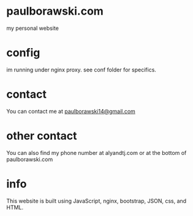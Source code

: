 # paulborawski.com

my personal website

# config
im running under nginx proxy. see conf folder for specifics.

# contact
You can contact me at paulborawski14@gmail.com

# other contact
You can also find my phone number at alyandtj.com or at the bottom of paulborawski.com

# info
This website is built using JavaScript, nginx, bootstrap, JSON, css, and HTML.

